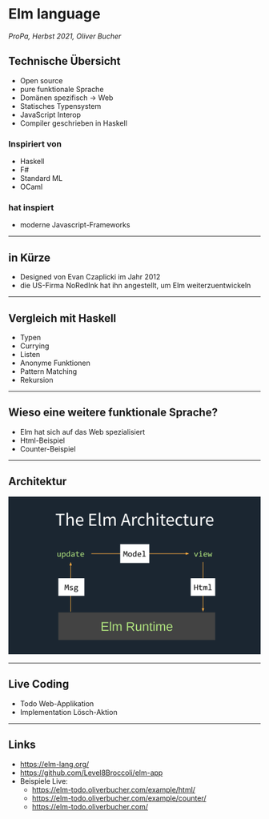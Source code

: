 # Elm language

_ProPa, Herbst 2021, Oliver Bucher_

## Technische Übersicht

- Open source
- pure funktionale Sprache
- Domänen spezifisch -> Web
- Statisches Typensystem
- JavaScript Interop
- Compiler geschrieben in Haskell

### Inspiriert von

- Haskell
- F#
- Standard ML
- OCaml

### hat inspiert

- moderne Javascript-Frameworks

---

## in Kürze

- Designed von Evan Czaplicki im Jahr 2012
- die US-Firma NoRedInk hat ihn angestellt, um Elm weiterzuentwickeln

---

## Vergleich mit Haskell

- Typen
- Currying
- Listen
- Anonyme Funktionen
- Pattern Matching
- Rekursion

---

## Wieso eine weitere funktionale Sprache?

- Elm hat sich auf das Web spezialisiert
- Html-Beispiel
- Counter-Beispiel

---

## Architektur

![](./img/architecture.png)

---

## Live Coding

- Todo Web-Applikation
- Implementation Lösch-Aktion

---

## Links

- https://elm-lang.org/
- https://github.com/Level8Broccoli/elm-app
- Beispiele Live:
    - https://elm-todo.oliverbucher.com/example/html/
    - https://elm-todo.oliverbucher.com/example/counter/
    - https://elm-todo.oliverbucher.com/
